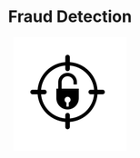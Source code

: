 <h1 align="center">Fraud Detection</h1>

<p align="center">
<img src="img/icon.png" width="200">
</p>
